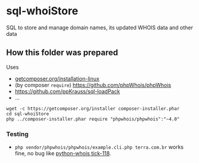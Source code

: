 # sql-whoiStore
SQL to store and manage domain names, its updated WHOIS data and other data



## How this folder was prepared
Uses 
* [getcomposer.org/installation-linux](https://getcomposer.org/doc/00-intro.md#installation-linux-unix-osx)
* (by composer `require`) https://github.com/phpWhois/phpWhois
* https://github.com/ppKrauss/sql-loadPack
* ...

```
wget -c https://getcomposer.org/installer composer-installer.phar
cd sql-whoiStore
php ../composer-installer.phar require "phpwhois/phpwhois":"~4.0"
```

### Testing
* `php vendor/phpwhois/phpwhois/example.cli.php terra.com.br` works fine, no bug like [python-whois tick-118](https://github.com/joepie91/python-whois/issues/118).


